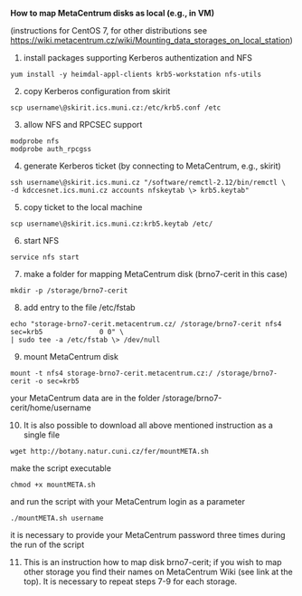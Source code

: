 **How to map MetaCentrum disks as local (e.g., in VM)**

(instructions for CentOS 7, for other distributions see
<https://wiki.metacentrum.cz/wiki/Mounting_data_storages_on_local_station>)

1.  install packages supporting Kerberos authentization and NFS

```
yum install -y heimdal-appl-clients krb5-workstation nfs-utils
```

2.  copy Kerberos configuration from skirit

```
scp username\@skirit.ics.muni.cz:/etc/krb5.conf /etc
```

3.  allow NFS and RPCSEC support

```
modprobe nfs
modprobe auth_rpcgss
```  

4.  generate Kerberos ticket (by connecting to MetaCentrum, e.g., skirit)

```
ssh username\@skirit.ics.muni.cz "/software/remctl-2.12/bin/remctl \
-d kdccesnet.ics.muni.cz accounts nfskeytab \> krb5.keytab"
```

5.  copy ticket to the local machine

```
scp username\@skirit.ics.muni.cz:krb5.keytab /etc/
```

6.  start NFS

```
service nfs start
```

7.  make a folder for mapping MetaCentrum disk (brno7-cerit in this case)

```
mkdir -p /storage/brno7-cerit
```

8.  add entry to the file /etc/fstab

```
echo "storage-brno7-cerit.metacentrum.cz/ /storage/brno7-cerit nfs4       sec=krb5              0 0" \
| sudo tee -a /etc/fstab \> /dev/null
```
9.  mount MetaCentrum disk

```
mount -t nfs4 storage-brno7-cerit.metacentrum.cz:/ /storage/brno7-cerit -o sec=krb5
```

your MetaCentrum data are in the folder /storage/brno7-cerit/home/username

10.  It is also possible to download all above mentioned instruction as a single file

```
wget http://botany.natur.cuni.cz/fer/mountMETA.sh
```

make the script executable

```
chmod +x mountMETA.sh
```

and run the script with your MetaCentrum login as a parameter

```
./mountMETA.sh username
```

it is necessary to provide your MetaCentrum password three times during the run of the script

11.  This is an instruction how to map disk brno7-cerit; if you wish to map other
    storage you find their names on MetaCentrum Wiki (see link at the top). It
    is necessary to repeat steps 7-9 for each storage.

